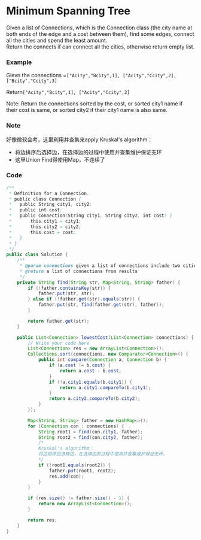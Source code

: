 # Minimum Spanning Tree

Given a list of Connections, which is the Connection class \(the city name at both ends of the edge and a cost between them\), find some edges, connect all the cities and spend the least amount.  
Return the connects if can connect all the cities, otherwise return empty list.

### Example

Gievn the connections =`["Acity","Bcity",1], ["Acity","Ccity",2], ["Bcity","Ccity",3]`

Return`["Acity","Bcity",1], ["Acity","Ccity",2]`

Note: Return the connections sorted by the cost, or sorted city1 name if their cost is same, or sorted city2 if their city1 name is also same.

### Note

好像微软会考，这里利用并查集来apply Kruskal's algorithm：

* 将边排序后选择边，在选择边的过程中使用并查集维护保证无环
* 这里Union Find得使用Map，不连续了

### Code

```java
/**
 * Definition for a Connection.
 * public class Connection {
 *   public String city1, city2;
 *   public int cost;
 *   public Connection(String city1, String city2, int cost) {
 *       this.city1 = city1;
 *       this.city2 = city2;
 *       this.cost = cost;
 *   }
 * }
 */
public class Solution {
    /**
     * @param connections given a list of connections include two cities and cost
     * @return a list of connections from results
     */
    private String find(String str, Map<String, String> father) {
        if (!father.containsKey(str)) {
            father.put(str, str);
        } else if (!father.get(str).equals(str)) {
            father.put(str, find(father.get(str), father));
        }

        return father.get(str);
    }  

    public List<Connection> lowestCost(List<Connection> connections) {
        // Write your code here
        List<Connection> res = new ArrayList<Connection>();
        Collections.sort(connections, new Comparator<Connection>() {
            public int compare(Connection a, Connection b) {
                if (a.cost != b.cost) {
                    return a.cost - b.cost;
                }
                if (!a.city1.equals(b.city1)) {
                    return a.city1.compareTo(b.city1);
                }
                return a.city2.compareTo(b.city2);
            }
        });

        Map<String, String> father = new HashMap<>();
        for (Connection con : connections) {
            String root1 = find(con.city1, father);
            String root2 = find(con.city2, father);
            /*
            Kruskal's algorithm：
            将边排序后选择边，在选择边的过程中使用并查集维护保证无环。
            */
            if (!root1.equals(root2)) {
                father.put(root1, root2);
                res.add(con);
            }
        }

        if (res.size() != father.size() - 1) {
            return new ArrayList<Connection>();
        }

        return res;
    }
}
```



